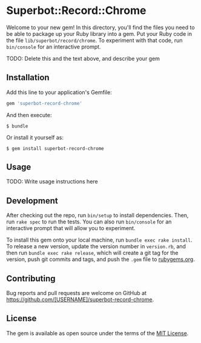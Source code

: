 # Superbot::Record::Chrome

Welcome to your new gem! In this directory, you'll find the files you need to be able to package up your Ruby library into a gem. Put your Ruby code in the file `lib/superbot/record/chrome`. To experiment with that code, run `bin/console` for an interactive prompt.

TODO: Delete this and the text above, and describe your gem

## Installation

Add this line to your application's Gemfile:

```ruby
gem 'superbot-record-chrome'
```

And then execute:

    $ bundle

Or install it yourself as:

    $ gem install superbot-record-chrome

## Usage

TODO: Write usage instructions here

## Development

After checking out the repo, run `bin/setup` to install dependencies. Then, run `rake spec` to run the tests. You can also run `bin/console` for an interactive prompt that will allow you to experiment.

To install this gem onto your local machine, run `bundle exec rake install`. To release a new version, update the version number in `version.rb`, and then run `bundle exec rake release`, which will create a git tag for the version, push git commits and tags, and push the `.gem` file to [rubygems.org](https://rubygems.org).

## Contributing

Bug reports and pull requests are welcome on GitHub at https://github.com/[USERNAME]/superbot-record-chrome.

## License

The gem is available as open source under the terms of the [MIT License](https://opensource.org/licenses/MIT).
